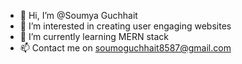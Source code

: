 - 👋 Hi, I’m @Soumya Guchhait
- 👀 I’m interested in creating user engaging websites
- 🌱 I’m currently learning MERN stack
- 📫 Contact me on soumoguchhait8587@gmail.com

<!---
soumoguchhait/soumoguchhait is a ✨ special ✨ repository because its `README.md` (this file) appears on your GitHub profile.
You can click the Preview link to take a look at your changes.
--->
